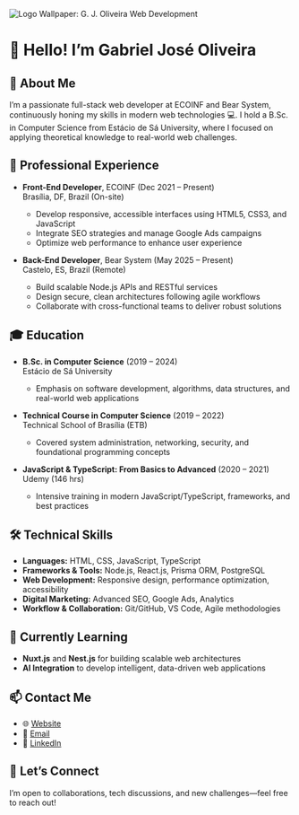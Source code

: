![Logo Wallpaper: G. J. Oliveira Web Development](https://www.gjoliveira.dev/capa.png)

# 👋 Hello! I’m Gabriel José Oliveira

## 🚀 About Me
I’m a passionate full-stack web developer at ECOINF and Bear System, continuously honing my skills in modern web technologies 💻. I hold a B.Sc. in Computer Science from Estácio de Sá University, where I focused on applying theoretical knowledge to real-world web challenges.

## 💼 Professional Experience
- **Front-End Developer**, ECOINF (Dec 2021 – Present)  
  Brasília, DF, Brazil (On-site)  
  - Develop responsive, accessible interfaces using HTML5, CSS3, and JavaScript  
  - Integrate SEO strategies and manage Google Ads campaigns  
  - Optimize web performance to enhance user experience

- **Back-End Developer**, Bear System (May 2025 – Present)  
  Castelo, ES, Brazil (Remote)  
  - Build scalable Node.js APIs and RESTful services  
  - Design secure, clean architectures following agile workflows  
  - Collaborate with cross-functional teams to deliver robust solutions

## 🎓 Education
- **B.Sc. in Computer Science** (2019 – 2024)  
  Estácio de Sá University  
  - Emphasis on software development, algorithms, data structures, and real-world web applications

- **Technical Course in Computer Science** (2019 – 2022)  
  Technical School of Brasília (ETB)  
  - Covered system administration, networking, security, and foundational programming concepts

- **JavaScript & TypeScript: From Basics to Advanced** (2020 – 2021)  
  Udemy (146 hrs)  
  - Intensive training in modern JavaScript/TypeScript, frameworks, and best practices

## 🛠️ Technical Skills
- **Languages:** HTML, CSS, JavaScript, TypeScript  
- **Frameworks & Tools:** Node.js, React.js, Prisma ORM, PostgreSQL  
- **Web Development:** Responsive design, performance optimization, accessibility  
- **Digital Marketing:** Advanced SEO, Google Ads, Analytics  
- **Workflow & Collaboration:** Git/GitHub, VS Code, Agile methodologies

## 🌱 Currently Learning
- **Nuxt.js** and **Nest.js** for building scalable web architectures  
- **AI Integration** to develop intelligent, data-driven web applications

## 📫 Contact Me
- 🌐 [Website](https://www.gjoliveira.dev)  
- 💌 [Email](mailto:gjoliveira@gjoliveira.dev)  
- 🔗 [LinkedIn](https://www.linkedin.com/in/gjoliveira963/)

## 🌟 Let’s Connect
I’m open to collaborations, tech discussions, and new challenges—feel free to reach out!  

